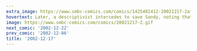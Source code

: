 ```yaml
---
extra_image: https://www.smbc-comics.com/comics/1425481412-20021217-2after.png
hovertext: Later, a descriptivist intercedes to save Sandy, noting that a double negative does not always imply a non-negative statement.
image: https://www.smbc-comics.com/comics/20021217-2.gif
next_comic: '2002-12-22'
prev_comic: '2002-12-06'
title: '2002-12-17'
---
```



